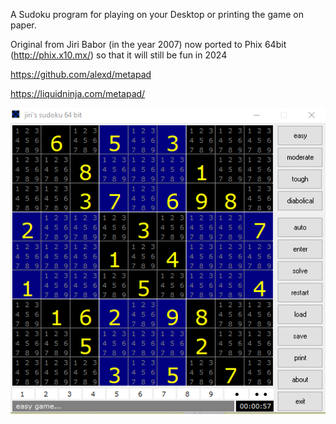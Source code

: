 A Sudoku program for playing on your Desktop or printing the game on paper.

Original from Jiri Babor (in the year 2007) now ported to Phix 64bit (http://phix.x10.mx/) so that it will still be fun in 2024


https://github.com/alexd/metapad

https://liquidninja.com/metapad/

![sudoku](./sudoku.png)

